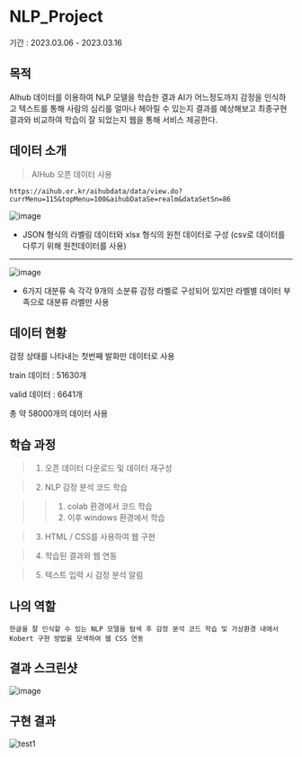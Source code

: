 # NLP_Project

기간 : 2023.03.06 - 2023.03.16


## 목적 
AIhub 데이터를 이용하여 NLP 모델을 학습한 결과 AI가 어느정도까지 감정을 인식하고 텍스트를 통해 사람의 심리를 얼마나 헤아릴 수 있는지 결과를 예상해보고 최종구현 결과와 비교하여 학습이 잘 되었는지 웹을 통해 서비스 제공한다.

## 데이터 소개
> AIHub 오픈 데이터 사용

    https://aihub.or.kr/aihubdata/data/view.do?currMenu=115&topMenu=100&aihubDataSe=realm&dataSetSn=86


![image](https://user-images.githubusercontent.com/115756142/226775924-d184a048-cfd4-4eea-a970-35b4e2797029.png)
- JSON 형식의 라벨링 데이터와 xlsx 형식의 원천 데이터로 구성
(csv로 데이터를 다루기 위해 원천데이터를 사용)
***
![image](https://user-images.githubusercontent.com/115756142/226778848-80a4bd1a-c92b-4d62-a507-bbb2f391b989.png)
- 6가지 대분류 속 각각 9개의 소분류 감정 라벨로 구성되어 있지만 라벨별 데이터 부족으로 대분류 라벨만 사용

## 데이터 현황
감정 상태를 나타내는 첫번째 발화만 데이터로 사용

train 데이터 : 51630개

valid 데이터 : 6641개 

총 약 58000개의 데이터 사용

## 학습 과정

> 1) 오픈 데이터 다운로드 및 데이터 재구성

> 2) NLP 감정 분석 코드 학습

>> 1. colab 환경에서 코드 학습
>> 2. 이후 windows 환경에서 학습 

> 3) HTML / CSS를 사용하여 웹 구현

> 4) 학습된 결과와 웹 연동

> 5) 텍스트 입력 시 감정 분석 알림

## 나의 역할

    한글을 잘 인식할 수 있는 NLP 모델을 탐색 후 감정 분석 코드 학습 및 가상환경 내에서 Kobert 구현 방법을 모색하여 웹 CSS 연동


## 결과 스크린샷
![image](https://user-images.githubusercontent.com/115756142/226574133-3820cb87-55d2-493f-ba76-9fd81221b788.png)


## 구현 결과
![test1](https://user-images.githubusercontent.com/115756142/226573798-e3ec8549-2e8c-4c79-b171-a9a3ac3196d1.gif)
